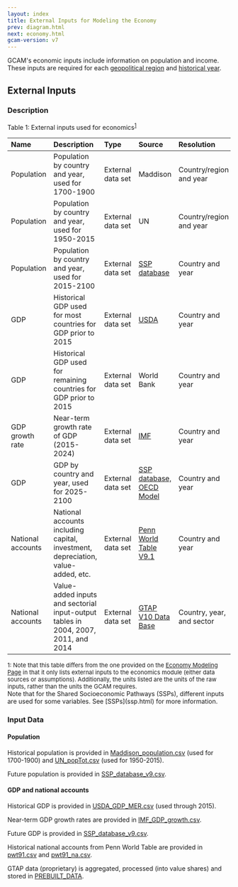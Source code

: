 ```yaml
---
layout: index
title: External Inputs for Modeling the Economy
prev: diagram.html
next: economy.html
gcam-version: v7 
---
```


GCAM's economic inputs include information on population and income. These inputs are required for each [geopolitical region](common_assumptions.html#geopolitical-regions) and [historical year](common_assumptions.html#historical-years).

## External Inputs

### Description

Table 1: External inputs used for economics<sup>[1](#table_footnote1)</sup>

| Name | Description | Type | Source | Resolution | Unit |
| :--- | :--- | :--- | :--- | :--- | :--- |
| Population  | Population by country and year, used for 1700-1900 | External data set | Maddison | Country/region and year | Thousands |
| Population  | Population by country and year, used for 1950-2015 | External data set | UN | Country/region and year | Thousands |
| Population  | Population by country and year, used for 2015-2100 | External data set | <a href="https://secure.iiasa.ac.at/web-apps/ene/SspDb/dsd?Action=htmlpage&page=about">SSP database</a> | Country and year | Thousands |
| GDP | Historical GDP used for most countries for GDP prior to 2015 | External data set | <a href="http://www.ers.usda.gov/datafiles/International_Macroeconomic_Data/Historical_Data_Files/HistoricalRealGDPValues.xls">USDA</a> | Country and year | billion US$2010/yr (MER) |
| GDP | Historical GDP used for remaining countries for GDP prior to 2015 | External data set | World Bank | Country and year | billion US$2010/yr (MER) |
| GDP growth rate | Near-term growth rate of GDP (2015-2024) | External data set | <a href="http://www.imf.org/external/pubs/ft/weo/2015/02/weodata/index.aspx">IMF</a> | Country and year | % |
| GDP  | GDP by country and year, used for 2025-2100 | External data set | <a href="https://secure.iiasa.ac.at/web-apps/ene/SspDb/dsd?Action=htmlpage&page=about">SSP database, OECD Model</a> | Country and year | billion US$2005/yr (PPP) |
| National accounts | National accounts including capital, investment, depreciation, value-added, etc. | External data set | <a href="https://www.rug.nl/ggdc/productivity/pwt/pwt-releases/pwt9.1"> Penn World Table V9.1</a> | Country and year | million 2011US$ |
| National accounts | Value-added inputs and sectorial input-output tables in 2004, 2007, 2011, and 2014 | External data set | <a href="https://www.gtap.agecon.purdue.edu/databases/v10/index.aspx"> GTAP V10 Data Base</a> | Country, year, and sector | Nominal US$ and value shares |

<font size="-1">
<a name="table_footnote">1</a>: Note that this table differs from the one provided on the <a href="economy.html#inputs-to-the-module">Economy Modeling Page</a> in that it only lists external inputs to the economics module (either data sources or assumptions). Additionally, the units listed are the units of the raw inputs, rather than the units the GCAM requires.
</font>

<br/>
Note that for the Shared Socioeconomic Pathways (SSPs), different inputs are used for some variables. See [SSPs](ssp.html) for more information.

### Input Data

#### Population
Historical population is provided in [Maddison_population.csv](https://github.com/JGCRI/gcam-core/blob/master/input/gcamdata/inst/extdata/socioeconomics/Maddison_population.csv) (used for 1700-1900) and [UN_popTot.csv](https://github.com/JGCRI/gcam-core/blob/master/input/gcamdata/inst/extdata/socioeconomics/UN_popTot.csv) (used for 1950-2015).

Future population is provided in [SSP_database_v9.csv](https://github.com/JGCRI/gcam-core/blob/master/input/gcamdata/inst/extdata/socioeconomics/SSP_database_v9.csv).

#### GDP and national accounts
Historical GDP is provided in [USDA_GDP_MER.csv](https://github.com/JGCRI/gcam-core/blob/master/input/gcamdata/inst/extdata/socioeconomics/USDA_GDP_MER.csv) (used through 2015).

Near-term GDP growth rates are provided in [IMF_GDP_growth.csv](https://github.com/JGCRI/gcam-core/blob/master/input/gcamdata/inst/extdata/socioeconomics/IMF_GDP_growth.csv). 

Future GDP is provided in [SSP_database_v9.csv](https://github.com/JGCRI/gcam-core/blob/master/input/gcamdata/inst/extdata/socioeconomics/SSP_database_v9.csv). 

Historical national accounts from Penn World Table are provided in [pwt91.csv](https://github.com/JGCRI/gcam-core/blob/master/input/gcamdata/inst/extdata/socioeconomics/pwt91.csv) and [pwt91_na.csv](https://github.com/JGCRI/gcam-core/blob/master/input/gcamdata/inst/extdata/socioeconomics/pwt91_na.csv). 

GTAP data (proprietary) is aggregated, processed (into value shares) and stored in [PREBUILT_DATA](https://github.com/JGCRI/gcam-core/blob/master/input/gcamdata/data/PREBUILT_DATA.red.csv). 

